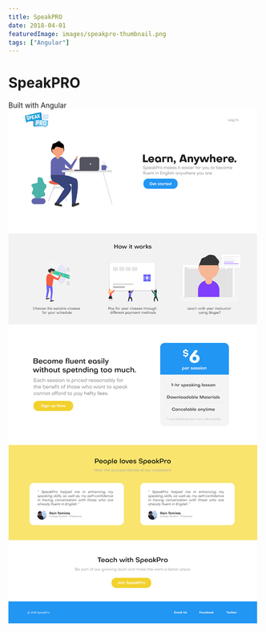 ```yaml
---
title: SpeakPRO
date: 2018-04-01
featuredImage: images/speakpro-thumbnail.png
tags: ["Angular"]
---
```


SpeakPRO
============
Built with Angular
![SpeakPRO](images/speakpro-landing-page.png "SpeakPRO")
